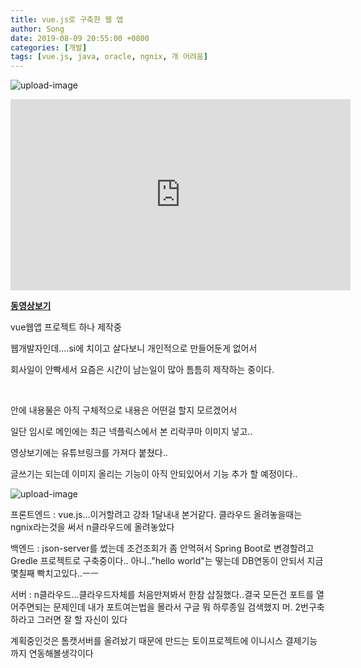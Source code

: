 ```yaml
---
title: vue.js로 구축한 웹 앱
author: Song
date: 2019-08-09 20:55:00 +0800
categories: [개발]
tags: [vue.js, java, oracle, ngnix, 개 어려움]
---
```


![upload-image](/assets/img/sample/vue1.png)

<iframe width="544" height="306" src="https://serviceapi.nmv.naver.com/flash/convertIframeTag.nhn?vid=73F0B08D9D93A195998E5C21F80D838F4DB9&outKey=V125a78e0953d50875ad784e49b65315d787c38d1d65a08ac299184e49b65315d787c" frameborder="no" scrolling="no" title="NaverVideo" allow="autoplay; gyroscope; accelerometer; encrypted-media" allowfullscreen></iframe>

[**동영상보기**](https://serviceapi.nmv.naver.com/flash/convertIframeTag.nhn?vid=73F0B08D9D93A195998E5C21F80D838F4DB9&outKey=V125a78e0953d50875ad784e49b65315d787c38d1d65a08ac299184e49b65315d787c&width=544&height=306)


vue웹앱 프로젝트 하나 제작중

웹개발자인데....si에 치이고 살다보니 개인적으로 만들어둔게 없어서

회사일이 안빡세서 요즘은 시간이 남는일이 많아 틈틈히 제작하는 중이다.

​

안에 내용물은 아직 구체적으로 내용은 어떤걸 할지 모르겠어서 

일단 임시로 메인에는 최근 넥플릭스에서 본 리락쿠마 이미지 넣고..

영상보기에는 유튜브링크를 가져다 붙쳤다..

글쓰기는 되는데 이미지 올리는 기능이 아직 안되있어서 기능 추가 할 예정이다..

​![upload-image](/assets/img/sample/vue2.png)

프론트엔드 : vue.js...이거할려고 강좌 1달내내 본거같다. 클라우드 올려놓을때는 ngnix라는것을 써서 n클라우드에 올려놓았다

백엔드 : json-server를 썼는데 조건조회가 좀 안먹혀서 Spring Boot로 변경할려고 Gredle 프로젝트로 구축중이다.. 아니.."hello world"는 떻는데 DB연동이 안되서 지금 몇칠째 빡치고있다..ㅡㅡ

서버 : n클라우드...클라우드자체를 처음만져봐서 한참 삽질했다..결국 모든건 포트를 열어주면되는 문제인데 내가 포트여는법을 몰라서 구글 뭐 하루종일 검색했지 머. 2번구축하라고 그러면 잘 할 자신이 있다​

계획중인것은 톰캣서버를 올려놨기 때문에 만드는 토이프로젝트에 이니시스 결제기능까지 연동해볼생각이다
